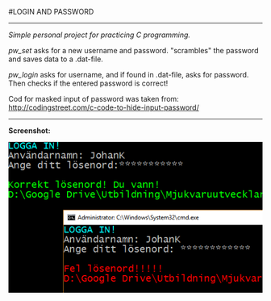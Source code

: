 #LOGIN AND PASSWORD

---

*Simple personal project for practicing C programming.* 

*pw_set* asks for a new username and password. "scrambles" the password and saves data to a .dat-file.

*pw_login* asks for username, and if found in .dat-file, asks for password. Then checks if the entered password is correct!

Cod for masked input of password was taken from:
http://codingstreet.com/c-code-to-hide-input-password/

---

**Screenshot:**

![Shot 1](https://raw.githubusercontent.com/GoblinDynamiteer/login_password/master/img/img001.png)
